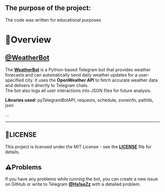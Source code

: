 ## The purpose of the project:
The code was written for educational purposes

# 📄Overview
## [@WeatherBot](https://t.me/WeatherHa1seZz_Bot)

The [**WeatherBot**](https://t.me/WeatherHa1seZz_Bot) is a Python-based Telegram bot that provides weather forecasts and can automatically send daily weather updates for a user-specified city.
It uses the **OpenWeather API** to fetch accurate weather data and delivers it directly to Telegram chats.  
The bot also logs all user interactions into JSON files for future analysis.

**Libraries used:** pyTelegramBotAPI, requests, schedule, zoneinfo, pathlib, json

...

* * *

## 📃LICENSE
This project is licensed under the MIT License - see the [**LICENSE**](https://github.com/Ha1seZz/Alberta-Seniors-Housing-Directory-Parser/blob/main/LICENSE) file for details.

## ⚠️Problems
If you have any problems while running the bot, you can create a new issue on GitHub or write to Telegram [**@Ha1seZz**](https://t.me/Ha1seZz) with a detailed problem.